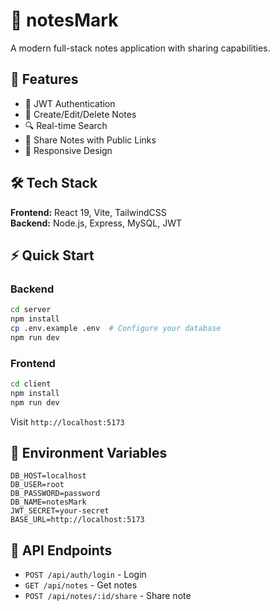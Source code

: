 # 📝 notesMark

A modern full-stack notes application with sharing capabilities.

## 🚀 Features

- 🔐 JWT Authentication
- 📝 Create/Edit/Delete Notes
- 🔍 Real-time Search
- 🔗 Share Notes with Public Links
- 📱 Responsive Design

## 🛠️ Tech Stack

**Frontend:** React 19, Vite, TailwindCSS  
**Backend:** Node.js, Express, MySQL, JWT

## ⚡ Quick Start


### Backend
```bash
cd server
npm install
cp .env.example .env  # Configure your database
npm run dev
```

### Frontend
```bash
cd client
npm install
npm run dev
```

Visit `http://localhost:5173`



## 🔧 Environment Variables
```env
DB_HOST=localhost
DB_USER=root
DB_PASSWORD=password
DB_NAME=notesMark
JWT_SECRET=your-secret
BASE_URL=http://localhost:5173
```

## 📡 API Endpoints
- `POST /api/auth/login` - Login
- `GET /api/notes` - Get notes
- `POST /api/notes/:id/share` - Share note

